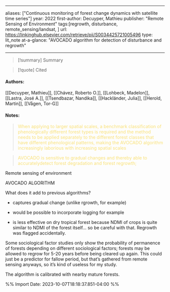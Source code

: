   
---
aliases: ["Continuous monitoring of forest change dynamics with satellite time series"] 
year: 2022 
first-author: Decuyper, Mathieu
publisher: "Remote Sensing of Environment" 
tags:[regrowth, disturbance, remote_sensing/landsat, ]
url: https://linkinghub.elsevier.com/retrieve/pii/S0034425721005496 
type: lit_note
at-a-glance: "AVOCADO algorithm for detection of disturbance and regrowth"

--- 

>[!summary] Summary

>[!quote] Cited

  
#### Authors:
[[Decuyper, Mathieu]], [[Chávez, Roberto O.]], [[Lohbeck, Madelon]], [[Lastra, José A.]], [[Tsendbazar, Nandika]], [[Hackländer, Julia]], [[Herold, Martin]], [[Vågen, Tor-G]]
#### Notes:

 > <span style="color: #F9E076">When applying to larger spatial scales, a benchmark classification of phenologically different forest types is required and the method needs to be applied separately to the different forest classes that have different phenological patterns, making the AVOCADO algorithm increasingly laborious with increasing spatial scales</span>

 

 > <span style="color: #F9E076">AVOCADO is sensitive to gradual changes and thereby able to accuratelydetect forest degradation and forest regrowth;</span>

 Remote sensing of environment 

AVOCADO ALGORITHM 

What does it add to previous algorithms? 

- captures gradual change (unlike rgrowth, for example) 

- would be possible to incorporate logging for example 

- is less effective on dry tropical forest because NDMI of crops is quite similar to NDMI of the forest itself... so be careful with that. Regrowth was flagged accidentally. 

Some sociological factor studies only show the probability of permanence of forests depending on different sociological factors; forests may be allowed to regrow for 5-20 years before being cleared up again. This could just be a predictor for fallow period, but that’s gathered from remote sensing anyways, so it’s kind of useless for my study. 

The algorithm is calibrated with nearby mature forests.

%% Import Date: 2023-10-07T18:18:37.851-04:00 %%
